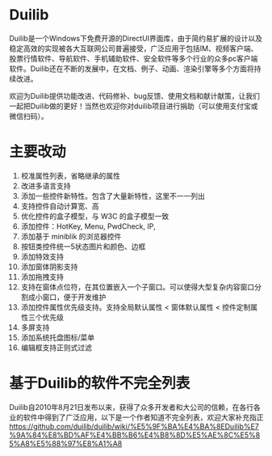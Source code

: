 # Duilib

Duilib是一个Windows下免费开源的DirectUI界面库，由于简约易扩展的设计以及稳定高效的实现被各大互联网公司普遍接受，广泛应用于包括IM、视频客户端、股票行情软件、导航软件、手机辅助软件、安全软件等多个行业的众多pc客户端软件。Duilib还在不断的发展中，在文档、例子、动画、渲染引擎等多个方面将持续改进。

欢迎为Duilib提供功能改进、代码修补、bug反馈、使用文档和献计献策，让我们一起把Duilib做的更好！当然也欢迎你对duilib项目进行捐助（可以使用支付宝或微信扫码）。

# 主要改动

1. 校准属性列表，省略继承的属性
1. 改进多语言支持
1. 添加一些控件新特性。包含了大量新特性，这里不一一列出
1. 支持控件自动计算宽、高
1. 优化控件的盒子模型，与 W3C 的盒子模型一致
1. 添加控件：HotKey, Menu, PwdCheck, IP, 
1. 添加基于 miniblik 的浏览器控件
1. 按钮类控件统一5状态图片和颜色、边框
1. 添加特效支持
1. 添加窗体阴影支持
1. 添加拖拽支持
1. 支持在窗体点位符，在其位置嵌入一个子窗口。可以使得大型复杂内容窗口分割成小窗口，便于开发维护
1. 添加控件属性优先级支持。支持全局默认属性 < 窗体默认属性 < 控件定制属性三个优先级
1. 多屏支持
1. 添加系统托盘图标/菜单
1. 编辑框支持正则式过滤


# 基于Duilib的软件不完全列表
Duilib自2010年8月21日发布以来，获得了众多开发者和大公司的信赖，在各行各业的软件中得到了广泛应用，以下是一个作者知道不完全列表，欢迎大家补充指正
https://github.com/duilib/duilib/wiki/%E5%9F%BA%E4%BA%8EDuilib%E7%9A%84%E8%BD%AF%E4%BB%B6%E4%B8%8D%E5%AE%8C%E5%85%A8%E5%88%97%E8%A1%A8

